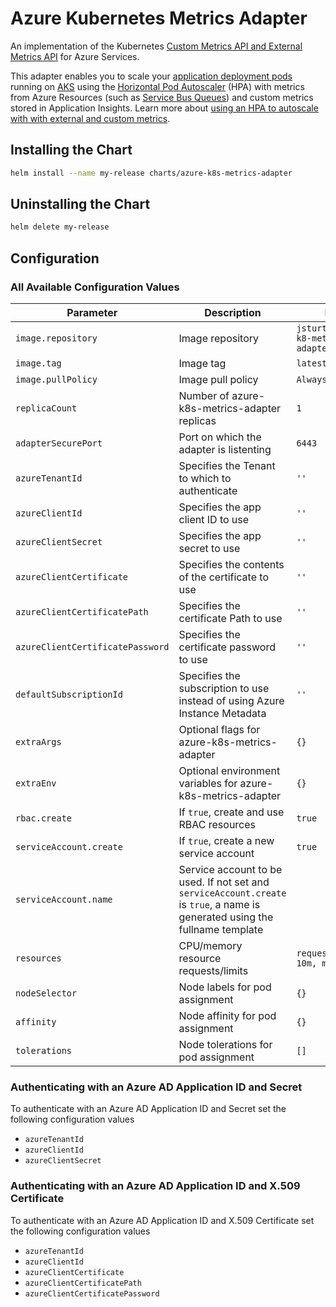 # Azure Kubernetes Metrics Adapter

An implementation of the Kubernetes [Custom Metrics API and External Metrics API](https://kubernetes.io/docs/tasks/run-application/horizontal-pod-autoscale/#support-for-metrics-apis) for Azure Services. 

This adapter enables you to scale your [application deployment pods](https://kubernetes.io/docs/concepts/workloads/controllers/deployment/) running on [AKS](https://docs.microsoft.com/en-us/azure/aks/) using the [Horizontal Pod Autoscaler](https://kubernetes.io/docs/tasks/run-application/horizontal-pod-autoscale/) (HPA) with metrics from Azure Resources (such as [Service Bus Queues](https://docs.microsoft.com/en-us/azure/service-bus-messaging/service-bus-dotnet-get-started-with-queues)) and custom metrics stored in Application Insights. Learn more about [using an HPA to autoscale with with external and custom metrics](https://kubernetes.io/docs/tasks/run-application/horizontal-pod-autoscale-walkthrough/#autoscaling-on-metrics-not-related-to-kubernetes-objects).

## Installing the Chart

```sh
helm install --name my-release charts/azure-k8s-metrics-adapter
```

## Uninstalling the Chart

```sh
helm delete my-release
```

## Configuration

### All Available Configuration Values

| Parameter | Description | Default |
| --------- | ----------- | ------- |
| `image.repository` | Image repository | `jsturtevant/azure-k8-metrics-adapter-amd64` |
| `image.tag` | Image tag | `latest` |
| `image.pullPolicy` | Image pull policy | `Always` |
| `replicaCount`  | Number of azure-k8s-metrics-adapter replicas  | `1` |
| `adapterSecurePort` | Port on which the adapter is listenting | `6443` |
| `azureTenantId` | Specifies the Tenant to which to authenticate | `''`
| `azureClientId` | Specifies the app client ID to use | `''`
| `azureClientSecret` | Specifies the app secret to use | `''`
| `azureClientCertificate` | Specifies the contents of the certificate to use | `''`
| `azureClientCertificatePath` | Specifies the certificate Path to use | `''`
| `azureClientCertificatePassword` | Specifies the certificate password to use | `''`
| `defaultSubscriptionId` | Specifies the subscription to use instead of using Azure Instance Metadata  | `''` |
| `extraArgs` | Optional flags for azure-k8s-metrics-adapter | `{}` |
| `extraEnv` | Optional environment variables for azure-k8s-metrics-adapter | `{}` |
| `rbac.create` | If `true`, create and use RBAC resources | `true` |
| `serviceAccount.create` | If `true`, create a new service account | `true` |
| `serviceAccount.name` | Service account to be used. If not set and `serviceAccount.create` is `true`, a name is generated using the fullname template |  |
| `resources` | CPU/memory resource requests/limits | `requests: {cpu: 10m, memory: 32Mi}` |
| `nodeSelector` | Node labels for pod assignment | `{}` |
| `affinity` | Node affinity for pod assignment | `{}` |
| `tolerations` | Node tolerations for pod assignment | `[]` |

### Authenticating with an Azure AD Application ID and Secret

To authenticate with an Azure AD Application ID and Secret set the following configuration values
- `azureTenantId`
- `azureClientId`
- `azureClientSecret`

### Authenticating with an Azure AD Application ID and X.509 Certificate

To authenticate with an Azure AD Application ID and X.509 Certificate set the following configuration values
- `azureTenantId`
- `azureClientId`
- `azureClientCertificate`
- `azureClientCertificatePath`
- `azureClientCertificatePassword`
